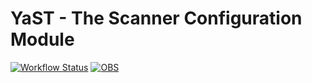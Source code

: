 # YaST - The Scanner Configuration Module #

[![Workflow Status](https://github.com/yast/yast-scanner/workflows/CI/badge.svg?branch=master)](
https://github.com/yast/yast-scanner/actions?query=branch%3Amaster)
[![OBS](https://github.com/yast/yast-scanner/actions/workflows/submit.yml/badge.svg)](https://github.com/yast/yast-scanner/actions/workflows/submit.yml)

